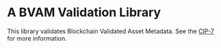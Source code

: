 # A BVAM Validation Library

This library validates Blockchain Validated Asset Metadata.  See the [CIP-7](https://github.com/CounterpartyXCP/cips/blob/master/cip-0007.md) for more information.

